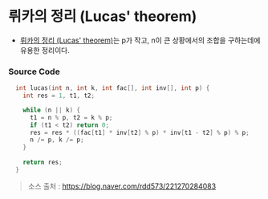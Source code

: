 # 뤼카의 정리 (Lucas' theorem)

* [뤼카의 정리 (Lucas' theorem)](https://ko.wikipedia.org/wiki/뤼카의_정리)는 p가 작고, n이 큰 상황에서의 조합을 구하는데에 유용한 정리이다.


### Source Code
```c++
  int lucas(int n, int k, int fac[], int inv[], int p) {
    int res = 1, t1, t2;

    while (n || k) {
      t1 = n % p, t2 = k % p;
      if (t1 < t2) return 0;
      res = res * ((fac[t1] * inv[t2] % p) * inv[t1 - t2] % p) % p;
      n /= p, k /= p;
    }
    
    return res;
  }
```

> 소스 출처 : https://blog.naver.com/rdd573/221270284083